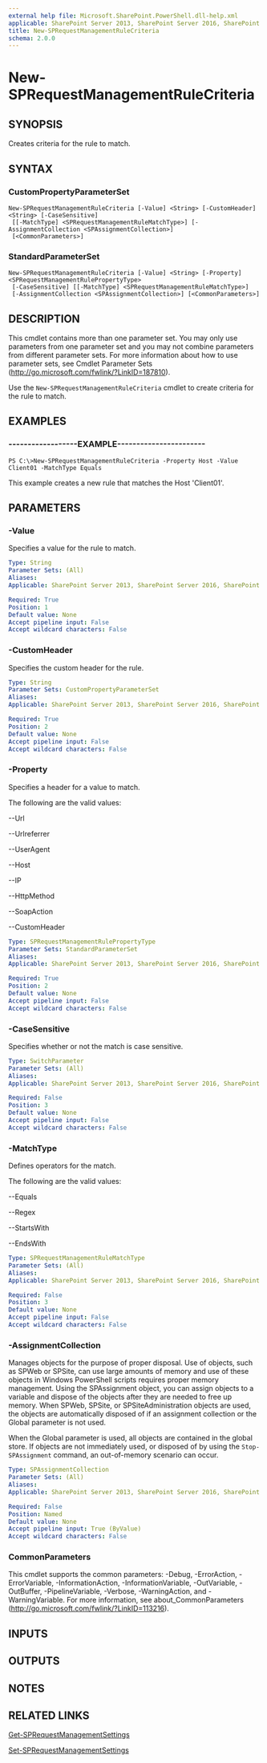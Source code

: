 ```yaml
---
external help file: Microsoft.SharePoint.PowerShell.dll-help.xml
applicable: SharePoint Server 2013, SharePoint Server 2016, SharePoint Server 2019
title: New-SPRequestManagementRuleCriteria
schema: 2.0.0
---
```


# New-SPRequestManagementRuleCriteria

## SYNOPSIS
Creates criteria for the rule to match.


## SYNTAX

### CustomPropertyParameterSet
```
New-SPRequestManagementRuleCriteria [-Value] <String> [-CustomHeader] <String> [-CaseSensitive]
 [[-MatchType] <SPRequestManagementRuleMatchType>] [-AssignmentCollection <SPAssignmentCollection>]
 [<CommonParameters>]
```

### StandardParameterSet
```
New-SPRequestManagementRuleCriteria [-Value] <String> [-Property] <SPRequestManagementRulePropertyType>
 [-CaseSensitive] [[-MatchType] <SPRequestManagementRuleMatchType>]
 [-AssignmentCollection <SPAssignmentCollection>] [<CommonParameters>]
```

## DESCRIPTION
This cmdlet contains more than one parameter set.
You may only use parameters from one parameter set and you may not combine parameters from different parameter sets.
For more information about how to use parameter sets, see Cmdlet Parameter Sets (http://go.microsoft.com/fwlink/?LinkID=187810).

Use the `New-SPRequestManagementRuleCriteria` cmdlet to create criteria for the rule to match.


## EXAMPLES

### ------------------EXAMPLE-----------------------
```
PS C:\>New-SPRequestManagementRuleCriteria -Property Host -Value Client01 -MatchType Equals
```

This example creates a new rule that matches the Host 'Client01'.

## PARAMETERS

### -Value
Specifies a value for the rule to match.

```yaml
Type: String
Parameter Sets: (All)
Aliases: 
Applicable: SharePoint Server 2013, SharePoint Server 2016, SharePoint Server 2019

Required: True
Position: 1
Default value: None
Accept pipeline input: False
Accept wildcard characters: False
```

### -CustomHeader
Specifies the custom header for the rule.

```yaml
Type: String
Parameter Sets: CustomPropertyParameterSet
Aliases: 
Applicable: SharePoint Server 2013, SharePoint Server 2016, SharePoint Server 2019

Required: True
Position: 2
Default value: None
Accept pipeline input: False
Accept wildcard characters: False
```

### -Property
Specifies a header for a value to match.

The following are the valid values:

--Url

--Urlreferrer

--UserAgent

--Host

--IP

--HttpMethod

--SoapAction

--CustomHeader

```yaml
Type: SPRequestManagementRulePropertyType
Parameter Sets: StandardParameterSet
Aliases: 
Applicable: SharePoint Server 2013, SharePoint Server 2016, SharePoint Server 2019

Required: True
Position: 2
Default value: None
Accept pipeline input: False
Accept wildcard characters: False
```

### -CaseSensitive
Specifies whether or not the match is case sensitive.

```yaml
Type: SwitchParameter
Parameter Sets: (All)
Aliases: 
Applicable: SharePoint Server 2013, SharePoint Server 2016, SharePoint Server 2019

Required: False
Position: 3
Default value: None
Accept pipeline input: False
Accept wildcard characters: False
```

### -MatchType
Defines operators for the match.

The following are the valid values:

--Equals

--Regex

--StartsWith

--EndsWith

```yaml
Type: SPRequestManagementRuleMatchType
Parameter Sets: (All)
Aliases: 
Applicable: SharePoint Server 2013, SharePoint Server 2016, SharePoint Server 2019

Required: False
Position: 3
Default value: None
Accept pipeline input: False
Accept wildcard characters: False
```

### -AssignmentCollection
Manages objects for the purpose of proper disposal.
Use of objects, such as SPWeb or SPSite, can use large amounts of memory and use of these objects in Windows PowerShell scripts requires proper memory management.
Using the SPAssignment object, you can assign objects to a variable and dispose of the objects after they are needed to free up memory.
When SPWeb, SPSite, or SPSiteAdministration objects are used, the objects are automatically disposed of if an assignment collection or the Global parameter is not used.

When the Global parameter is used, all objects are contained in the global store.
If objects are not immediately used, or disposed of by using the `Stop-SPAssignment` command, an out-of-memory scenario can occur.

```yaml
Type: SPAssignmentCollection
Parameter Sets: (All)
Aliases: 
Applicable: SharePoint Server 2013, SharePoint Server 2016, SharePoint Server 2019

Required: False
Position: Named
Default value: None
Accept pipeline input: True (ByValue)
Accept wildcard characters: False
```

### CommonParameters
This cmdlet supports the common parameters: -Debug, -ErrorAction, -ErrorVariable, -InformationAction, -InformationVariable, -OutVariable, -OutBuffer, -PipelineVariable, -Verbose, -WarningAction, and -WarningVariable. For more information, see about_CommonParameters (http://go.microsoft.com/fwlink/?LinkID=113216).

## INPUTS

## OUTPUTS

## NOTES

## RELATED LINKS

[Get-SPRequestManagementSettings](Get-SPRequestManagementSettings.md)

[Set-SPRequestManagementSettings](Set-SPRequestManagementSettings.md)
